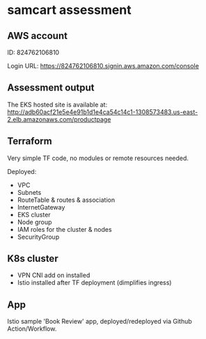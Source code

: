 # samcart assessment

## AWS account

ID: 824762106810

Login URL: https://824762106810.signin.aws.amazon.com/console

## Assessment output

The EKS hosted site is available at:<br>
http://adb60acf21e5e4e91b1d1e4ca54c14c1-1308573483.us-east-2.elb.amazonaws.com/productpage

## Terraform

Very simple TF code, no modules or remote resources needed.

Deployed:

-   VPC
-   Subnets
-   RouteTable & routes & association
-   InternetGateway
-   EKS cluster
-   Node group
-   IAM roles for the cluster & nodes
-   SecurityGroup

## K8s cluster

-   VPN CNI add on installed
-   Istio installed after TF deployment (dimplifies ingress)

## App

Istio sample 'Book Review' app, deployed/redeployed via Github Action/Workflow.
